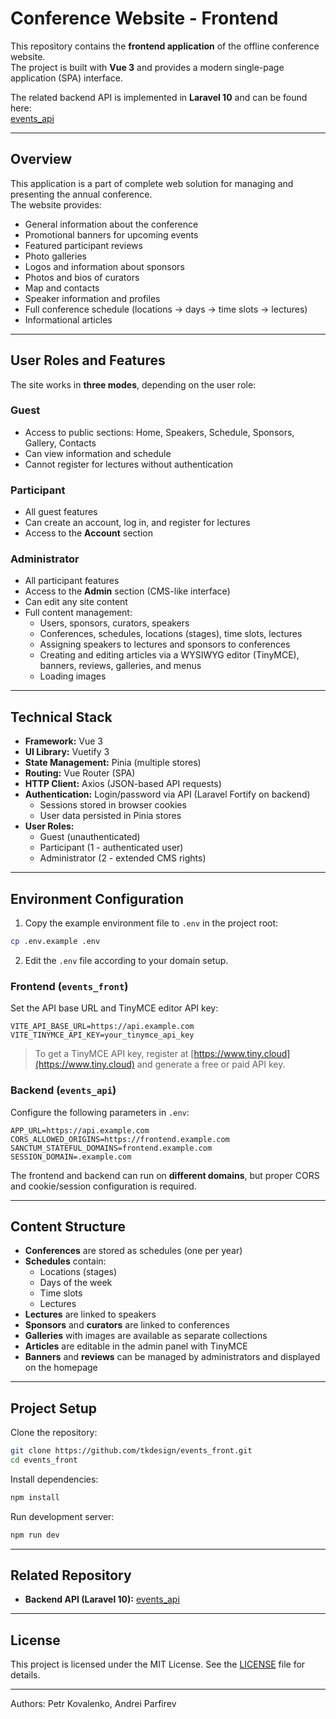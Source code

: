 # Conference Website - Frontend

This repository contains the **frontend application** of the offline conference website.  
The project is built with **Vue 3** and provides a modern single-page application (SPA) interface.

The related backend API is implemented in **Laravel 10** and can be found here:  
[events_api](https://github.com/tkdesign/events_api)

---

## Overview

This application is a part of complete web solution for managing and presenting the annual conference.  
The website provides:

- General information about the conference
- Promotional banners for upcoming events
- Featured participant reviews
- Photo galleries
- Logos and information about sponsors
- Photos and bios of curators
- Map and contacts
- Speaker information and profiles
- Full conference schedule (locations → days → time slots → lectures)
- Informational articles

---

## User Roles and Features

The site works in **three modes**, depending on the user role:

### Guest
- Access to public sections: Home, Speakers, Schedule, Sponsors, Gallery, Contacts
- Can view information and schedule
- Cannot register for lectures without authentication

### Participant
- All guest features
- Can create an account, log in, and register for lectures
- Access to the **Account** section

### Administrator
- All participant features
- Access to the **Admin** section (CMS-like interface)
- Can edit any site content
- Full content management:
    - Users, sponsors, curators, speakers
    - Conferences, schedules, locations (stages), time slots, lectures
    - Assigning speakers to lectures and sponsors to conferences
    - Creating and editing articles via a WYSIWYG editor (TinyMCE), banners, reviews, galleries, and menus
    - Loading images

---

## Technical Stack

- **Framework:** Vue 3
- **UI Library:** Vuetify 3
- **State Management:** Pinia (multiple stores)
- **Routing:** Vue Router (SPA)
- **HTTP Client:** Axios (JSON-based API requests)
- **Authentication:** Login/password via API (Laravel Fortify on backend)
    - Sessions stored in browser cookies
    - User data persisted in Pinia stores
- **User Roles:**
    - Guest (unauthenticated)
    - Participant (1 - authenticated user)
    - Administrator (2 - extended CMS rights)

---

## Environment Configuration

1. Copy the example environment file to `.env` in the project root:

```bash
cp .env.example .env
```

2. Edit the `.env` file according to your domain setup.

### Frontend (`events_front`)
Set the API base URL and TinyMCE editor API key:

```env
VITE_API_BASE_URL=https://api.example.com
VITE_TINYMCE_API_KEY=your_tinymce_api_key
```

> To get a TinyMCE API key, register at [https://www.tiny.cloud](https://www.tiny.cloud) and generate a free or paid API key.

### Backend (`events_api`)
Configure the following parameters in `.env`:

```env
APP_URL=https://api.example.com
CORS_ALLOWED_ORIGINS=https://frontend.example.com
SANCTUM_STATEFUL_DOMAINS=frontend.example.com
SESSION_DOMAIN=.example.com
```

The frontend and backend can run on **different domains**, but proper CORS and cookie/session configuration is required.

---

## Content Structure

- **Conferences** are stored as schedules (one per year)
- **Schedules** contain:
    - Locations (stages)
    - Days of the week
    - Time slots
    - Lectures
- **Lectures** are linked to speakers
- **Sponsors** and **curators** are linked to conferences
- **Galleries** with images are available as separate collections
- **Articles** are editable in the admin panel with TinyMCE
- **Banners** and **reviews** can be managed by administrators and displayed on the homepage

---

## Project Setup

Clone the repository:

```bash
git clone https://github.com/tkdesign/events_front.git
cd events_front
```

Install dependencies:

```bash
npm install
```

Run development server:

```bash
npm run dev
```

---

## Related Repository

- **Backend API (Laravel 10):** [events_api](https://github.com/tkdesign/events_api)

---

## License

This project is licensed under the MIT License. See the [LICENSE](LICENSE) file for details.

---

Authors: Petr Kovalenko, Andrei Parfirev